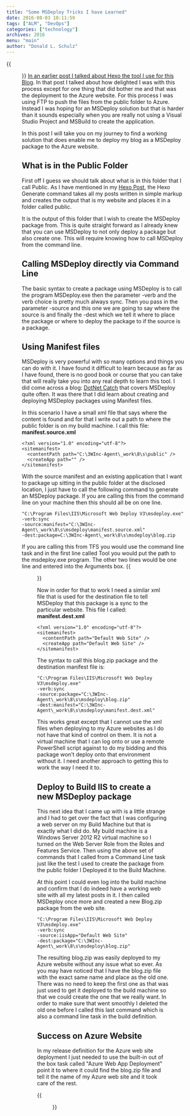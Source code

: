 ```yaml
---
title: "Some MSDeploy Tricks I have Learned"
date: 2016-08-03 18:11:59
tags: ["ALM", "DevOps"]
categories: ["technology"]
archives: 2016
menu: "main"
author: "Donald L. Schulz"
---
```

{{<figure class="left" src="/images/WebDeploy.jpg" width="300" alt="Web Deploy">}}
[In an earlier post I talked about Hexo the tool I use for this Blog](/2016/01/A-New-Start-on-an-Old-Blog/).  In that post I talked about how delighted I was with this process except for one thing that did bother me and that was the deployment to the Azure website.  For this process I was using FTP to push the files from the public folder to Azure.  Instead I was hoping for an MSDeploy solution but that is harder than it sounds especially when you are really not using a Visual Studio Project and MSBuild to create the application.

In this post I will take you on my journey to find a working solution that does enable me to deploy my blog as a MSDeploy package to the Azure website.

## What is in the Public Folder
First off I guess we should talk about what is in this folder that I call Public.  As I have mentioned in my [Hexo Post](/2016/01/A-New-Start-on-an-Old-Blog/), the Hexo Generate command takes all my posts written in simple markup and creates the output that is my website and places it in a folder called public. 

It is the output of this folder that I wish to create the MSDeploy package from.  This is quite straight forward as I already knew that you can use MSDeploy to not only deploy a package but also create one.  This will require knowing how to call MSDeploy from the command line.

## Calling MSDeploy directly via Command Line
The basic syntax to create a package using MSDeploy is to call the program MSDeploy.exe then the parameter -verb and the verb choice is pretty much always sync.  Then you pass in the parameter -source and this one we are going to say where the source is and finally the -dest which we tell it where to place the package or where to deploy the package to if the source is a package.

## Using Manifest files
MSDeploy is very powerful with so many options and things you can do with it.  I have found it difficult to learn because as far as I have found, there is no good book or course that you can take that will really take you into any real depth to learn this tool.  I did come across a blog: [DotNet Catch](http://www.dotnetcatch.com/) that covers MSDeploy quite often.  It was there that I did learn about creating and deploying MSDeploy packages using Manifest files.

In this scenario I have a small xml file that says where the content is found and for that I write out a path to where the public folder is on my build machine.  I call this file: **manifest.source.xml**
```
<?xml version="1.0" encoding="utf-8"?>
<sitemanifest>
  <contentPath path="C:\3WInc-Agent\_work\8\s\public" />
  <createApp path="" />
</sitemanifest>
```
With the source manifest and an existing application that I want to package up sitting in the public folder at the disclosed location, I just have to call the following command to generate an MSDeploy package.  If you are calling this from the command line on your machine then this should all be on one line.  
```
"C:\Program Files\IIS\Microsoft Web Deploy V3\msdeploy.exe" 
-verb:sync 
-source:manifest="C:\3WInc-Agent\_work\8\s\msdeploy\manifest.source.xml" 
-dest:package=C:\3WInc-Agent\_work\8\s\msdeploy\blog.zip
```
If you are calling this from TFS you would use the command line task and in the first line called Tool you would put the path to the msdeploy.exe program.  The other two lines would be one line and entered into the Arguments box.
{{<figure src="/images/CreatePackageFromManifest.png" alt="Build Task to Create Package from Manifest file">}}

Now in order for that to work I need a similar xml file that is used for the destination file to tell MSDeploy that this package is a sync to the particular website. This file I called: **manifest.dest.xml** 
```
<?xml version="1.0" encoding="utf-8"?>
<sitemanifest>
  <contentPath path="Default Web Site" />
  <createApp path="Default Web Site" />
</sitemanifest>
```
The syntax to call this blog.zip package and the destination manifest file is:
```
"C:\Program Files\IIS\Microsoft Web Deploy V3\msdeploy.exe"
-verb:sync 
-source:package="C:\3WInc-Agent\_work\8\s\msdeploy\blog.zip" 
-dest:manifest="C:\3WInc-Agent\_work\8\s\msdeploy\manifest.dest.xml"
```
This works great except that I cannot use the xml files when deploying to my Azure websites as I do not have that kind of control on them.  It is not a virtual machine that I can log onto or use a remote PowerShell script against to do my bidding and this package won't deploy onto that environment without it.  I need another approach to getting this to work the way I need it to.

## Deploy to Build IIS to create a new MSDeploy package
This next idea that I came up with is a little strange and I had to get over the fact that I was configuring a web server on my Build Machine but that is exactly what I did do.  My build machine is a Windows Server 2012 R2 virtual machine so I turned on the Web Server Role from the Roles and Features Service.  Then using the above set of commands that I called from a Command Line task just like the test I used to create the package from the public folder I Deployed it to the Build Machine.

At this point I could even log into the build machine and confirm that I do indeed have a working web site with all my latest posts in it.  I then called MSDeploy once more and created a new Blog.zip package from the web site.
```
"C:\Program Files\IIS\Microsoft Web Deploy V3\msdeploy.exe"
-verb:sync 
-source:iisApp="Default Web Site" 
-dest:package="C:\3WInc-Agent\_work\8\s\msdeploy\blog.zip"
```
The resulting blog.zip was easily deployed to my Azure website without any issue what so ever.  As you may have noticed that I have the blog.zip file with the exact same name and place as the old one.  There was no need to keep the first one as that was just used to get it deployed to the build machine so that we could create the one that we really want.  In order to make sure that went smoothly I deleted the old one before I called this last command which is also a command line task in the build definition.
## Success on Azure Website
In my release definition for the Azure web site deployment I just needed to use the built-in out of the box task called "Azure Web App Deployment" point it to where it could find the blog.zip file and tell it the name of my Azure web site and it took care of the rest.

{{<figure src="/images/DeployWebsiteAzure.png" alt="Deploy the zip package to Azure">}}
